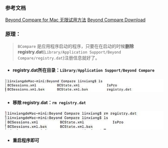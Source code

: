 ### 参考文档
[Beyond Compare for Mac 无限试用方法](https://www.seidea.com/2017/03/23/beyond-compare-for-mac-无限试用方法/)
[Beyond Compare Download](https://www.scootersoftware.com/download.php)



### 原理：

> `BCompare` 是应用程序启动的程序，只要在在启动的时候**删除 registry.dat**(`Library/Application Support/Beyond Compare/registry.dat`)注册信息就好了。


* #### registry.dat所在目录：`Library/Application Support/Beyond Compare`
![](media_Beyond_Compare/001.jpeg)


* #### 移除 registry.dat：`rm registry.dat`
![](media_Beyond_Compare/002.jpeg)

* #### 重启程序即可

